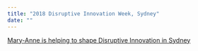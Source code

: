 ```yaml
---
title: "2018 Disruptive Innovation Week, Sydney"
date: ""
---
```

[Mary-Anne is helping to shape Disruptive Innovation in Sydney](https://digitaldisruption.iqpc.com.au/speakers)